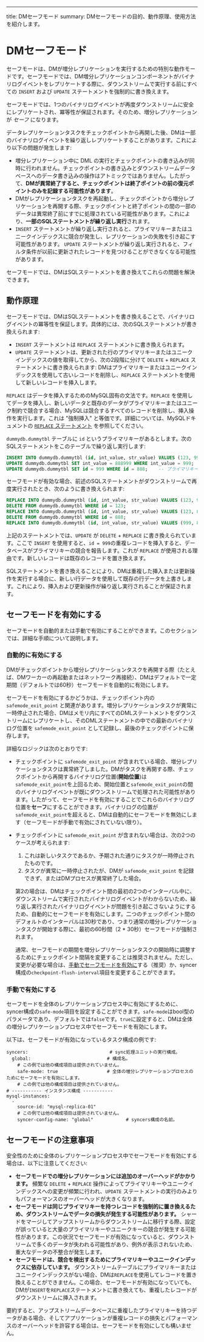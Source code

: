 ---
title: DMセーフモード
summary: DMセーフモードの目的、動作原理、使用方法を紹介します。

# DMセーフモード

セーフモードは、DMが増分レプリケーションを実行するための特別な動作モードです。セーフモードでは、DM増分レプリケーションコンポーネントがバイナリログイベントをレプリケートする際に、ダウンストリームで実行する前にすべての `INSERT` および `UPDATE` ステートメントを強制的に書き換えます。

セーフモードでは、1つのバイナリログイベントが再度ダウンストリームに安全にレプリケートされ、冪等性が保証されます。そのため、増分レプリケーションが *セーフ* になります。

データレプリケーションタスクをチェックポイントから再開した後、DMは一部のバイナリログイベントを繰り返しレプリケートすることがあります。これにより以下の問題が発生します:

- 増分レプリケーション中に DML の実行とチェックポイントの書き込みが同時に行われません。チェックポイントの書き込みとダウンストリームデータベースへのデータ書き込みの操作はアトミックではありません。したがって、**DMが異常終了すると、チェックポイントは終了ポイントの前の復元ポイントのみを記録する可能性があります**。
- DMがレプリケーションタスクを再起動し、チェックポイントから増分レプリケーションを再開する際、チェックポイントと終了ポイントの間の一部のデータは異常終了前にすでに処理されている可能性があります。これにより、**一部のSQLステートメントが繰り返し実行**されます。
- `INSERT` ステートメントが繰り返し実行されると、プライマリキーまたはユニークインデックスに競合が発生し、レプリケーションの失敗を引き起こす可能性があります。 `UPDATE` ステートメントが繰り返し実行されると、フィルタ条件が以前に更新されたレコードを見つけることができなくなる可能性があります。

セーフモードでは、DMはSQLステートメントを書き換えてこれらの問題を解決できます。

## 動作原理

セーフモードでは、DMはSQLステートメントを書き換えることで、バイナリログイベントの冪等性を保証します。具体的には、次のSQLステートメントが書き換えられます:

* `INSERT` ステートメントは `REPLACE` ステートメントに書き換えられます。
* `UPDATE` ステートメントは、更新された行のプライマリキーまたはユニークインデックスの値を取得してから、次の2段階に分けて `DELETE` + `REPLACE` ステートメントに書き換えられます: DMはプライマリキーまたはユニークインデックスを使用して古いレコードを削除し、`REPLACE` ステートメントを使用して新しいレコードを挿入します。

`REPLACE` はデータを挿入するためのMySQL固有の文法です。`REPLACE` を使用してデータを挿入し、新しいデータと既存のデータがプライマリキーまたはユニーク制約で競合する場合、MySQLは競合するすべてのレコードを削除し、挿入操作を実行します。これは "強制挿入" と等価です。詳細については、MySQLドキュメントの [`REPLACE` ステートメント](https://dev.mysql.com/doc/refman/8.0/en/replace.html) を参照してください。

`dummydb.dummytbl` テーブルに `id` というプライマリキーがあるとします。次のSQLステートメントをこのテーブルで繰り返し実行します:

```sql
INSERT INTO dummydb.dummytbl (id, int_value, str_value) VALUES (123, 999, 'abc');
UPDATE dummydb.dummytbl SET int_value = 888999 WHERE int_value = 999;   -- int_value = 999の他のレコードが存在しないと仮定する
UPDATE dummydb.dummytbl SET id = 999 WHERE id = 888;    -- プライマリキーを更新
```

セーフモードが有効な場合、前述のSQLステートメントがダウンストリームで再度実行されたとき、次のように書き換えられます:

```sql
REPLACE INTO dummydb.dummytbl (id, int_value, str_value) VALUES (123, 999, 'abc');
DELETE FROM dummydb.dummytbl WHERE id = 123;
REPLACE INTO dummydb.dummytbl (id, int_value, str_value) VALUES (123, 888999, 'abc');
DELETE FROM dummydb.dummytbl WHERE id = 888;
REPLACE INTO dummydb.dummytbl (id, int_value, str_value) VALUES (999, 888888, 'abc888');
```

上記のステートメントでは、`UPDATE` が `DELETE` + `REPLACE` に書き換えられています。ここで `INSERT` を使用すると、`id = 999`の重複レコードを挿入すると、データベースがプライマリキーの競合を報告します。これが `REPLACE` が使用される理由です。新しいレコードは既存のレコードを置き換えます。

SQLステートメントを書き換えることにより、DMは重複した挿入または更新操作を実行する場合に、新しい行データを使用して既存の行データを上書きします。これにより、挿入および更新操作が繰り返し実行されることが保証されます。

## セーフモードを有効にする

セーフモードを自動的または手動で有効にすることができます。このセクションでは、詳細な手順について説明します。

### 自動的に有効にする

DMがチェックポイントから増分レプリケーションタスクを再開する際（たとえば、DMワーカーの再起動またはネットワーク再接続）、DMはデフォルトで一定期間（デフォルトでは60秒）セーフモードを自動的に有効にします。

セーフモードを有効にするかどうかは、チェックポイント内の `safemode_exit_point` と関連があります。増分レプリケーションタスクが異常に一時停止された場合、DMはメモリ内にすべてのDMLステートメントをダウンストリームにレプリケートし、そのDMLステートメントの中での最新のバイナリログ位置を `safemode_exit_point` として記録し、最後のチェックポイントに保存します。

詳細なロジックは次のとおりです:

- チェックポイントに `safemode_exit_point` が含まれている場合、増分レプリケーションタスクは異常終了しました。DMがタスクを再開する際、チェックポイントから再開するバイナリログ位置(**開始位置**)は`safemode_exit_point`を上回るため、開始位置と`safemode_exit_point`の間のバイナリログイベントが既にダウンストリームで処理された可能性があります。したがって、セーフモードを有効にすることでこれらのバイナリログ位置を**セーフ**にすることができます。バイナリログの位置が`safemode_exit_point`を超えると、DMは自動的にセーフモードを無効にします（セーフモードが手動で有効にされていない限り）。

- チェックポイントに `safemode_exit_point` が含まれない場合は、次の2つのケースが考えられます:

    1. これは新しいタスクであるか、予期された通りにタスクが一時停止されたものです。
    2. タスクが異常に一時停止されたが、DMが `safemode_exit_point` を記録できず、またはDMプロセスが異常終了した場合。

    第2の場合は、DMはチェックポイント間の最初の2つのインターバル中に、ダウンストリームで実行されたバイナリログイベントがわからないため、繰り返し実行されたバイナリログイベントが問題を引き起こさないようにするため、自動的にセーフモードを有効にします。二つのチェックポイント間のデフォルトのインターバルは30秒であり、つまり通常の増分レプリケーションタスクが開始する際に、最初の60秒間（2 * 30秒）セーフモードが強制されます。

    通常、セーフモードの期間を増分レプリケーションタスクの開始時に調整するためにチェックポイント間隔を変更することは推奨されません。ただし、変更が必要な場合は、[手動でセーフモードを有効に](#manually-enable)する（推奨）か、syncer構成の`checkpoint-flush-interval`項目を変更することができます。

### 手動で有効にする

セーフモードを全体のレプリケーションプロセス中に有効にするために、syncer構成の`safe-mode`項目を設定することができます。`safe-mode`はbool型のパラメータであり、デフォルトでは`false`です。`true`に設定すると、DMは全体の増分レプリケーションプロセス中でセーフモードを有効にします。

以下は、セーフモードが有効になっているタスク構成の例です:

```
syncers:                              # sync処理ユニットの実行構成。
  global:                            # 構成名。
    # この例では他の構成項目は提供されていません。
    safe-mode: true                  # 全体の増分レプリケーションプロセスのためにセーフモードを有効にします。
    # この例では他の構成項目は提供されていません。
# ----------- インスタンス構成 -----------
mysql-instances:
  -
    source-id: "mysql-replica-01"
    # この例では他の構成項目は提供されていません。
    syncer-config-name: "global"            # syncers構成の名前。
```

## セーフモードの注意事項

安全性のために全体のレプリケーションプロセス中でセーフモードを有効にする場合は、以下に注意してください:

- **セーフモードでの増分レプリケーションには追加のオーバーヘッドがかかります。** 頻繁な `DELETE` + `REPLACE` 操作によってプライマリキーやユニークインデックスへの変更が頻繁に行われ、`UPDATE` ステートメントの実行のみよりもパフォーマンスのオーバーヘッドが大きくなります。
- **セーフモードは同じプライマリキーを持つレコードを強制的に置き換えるため、ダウンストリームでデータの損失が発生する可能性があります。** シャードをマージしてアップストリームからダウンストリームに移行する際、設定が誤っていると大量のプライマリキーやユニークキーの競合が発生する可能性があります。この状況でセーフモードが有効になっていると、ダウンストリームで多くのデータが失われる可能性があり、例外が表示されないため、重大なデータの不整合が発生します。
- **セーフモードは、競合を検出するためにプライマリキーやユニークインデックスに依存しています。** ダウンストリームテーブルにプライマリキーまたはユニークインデックスがない場合、DMは`REPLACE`を使用してレコードを置き換えることができません。この場合、セーフモードが有効になっていても、DMが`INSERT`を`REPLACE`ステートメントに書き換えても、重複したレコードがダウンストリームに挿入されます。

要約すると、アップストリームデータベースに重複したプライマリキーを持つデータがある場合、そしてアプリケーションが重複レコードの損失とパフォーマンスのオーバーヘッドを許容する場合は、セーフモードを有効にしても構いません。